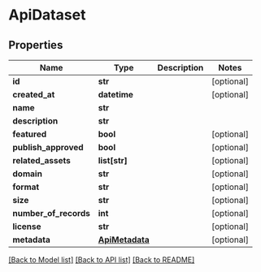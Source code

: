 # ApiDataset

## Properties
Name | Type | Description | Notes
------------ | ------------- | ------------- | -------------
**id** | **str** |  | [optional] 
**created_at** | **datetime** |  | [optional] 
**name** | **str** |  | 
**description** | **str** |  | 
**featured** | **bool** |  | [optional] 
**publish_approved** | **bool** |  | [optional] 
**related_assets** | **list[str]** |  | [optional] 
**domain** | **str** |  | [optional] 
**format** | **str** |  | [optional] 
**size** | **str** |  | [optional] 
**number_of_records** | **int** |  | [optional] 
**license** | **str** |  | [optional] 
**metadata** | [**ApiMetadata**](ApiMetadata.md) |  | [optional] 

[[Back to Model list]](../README.md#documentation-for-models) [[Back to API list]](../README.md#documentation-for-api-endpoints) [[Back to README]](../README.md)


